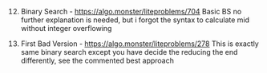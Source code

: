 12. Binary Search - https://algo.monster/liteproblems/704
    Basic BS no further explanation is needed, but i forgot the syntax to calculate mid without integer overflowing 

13. First Bad Version - https://algo.monster/liteproblems/278
    This is exactly same binary search except you have decide the reducing the end differently, see the commented best approach